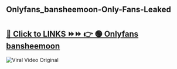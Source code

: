
 ## Onlyfans_bansheemoon-Only-Fans-Leaked

# <h2><a href="https://clipsfans.com/Onlyfans_bansheemoon&ref=git">🔗 Click to LINKS ⏩⏩ 👉 🟢 Onlyfans bansheemoon </a></h2>

<a href="https://clipsfans.com/Onlyfans_bansheemoon&ref=git" rel="nofollow" data-target="animated-image.originalLink"><img src="https://i.ibb.co.com/xMMVF88/686577567.gif" alt="Viral Video Original" style="max-width: 100%; display: inline-block;" data-target="animated-image.originalImage"></a>
